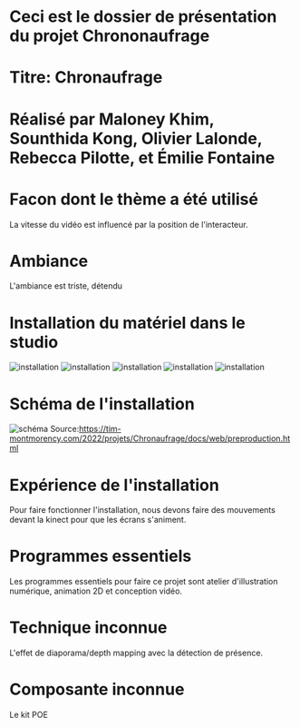 # Ceci est le dossier de présentation du projet Chrononaufrage

# Titre: Chronaufrage

# Réalisé par Maloney Khim, Sounthida Kong, Olivier Lalonde, Rebecca Pilotte, et Émilie Fontaine

# Facon dont le thème a été utilisé
La vitesse du vidéo est influencé par la position de l'interacteur.
# Ambiance
L'ambiance est triste, détendu

# Installation du matériel dans le studio
![installation](medias_chrononaufrage/installation.jpg)
![installation](medias_chrononaufrage/installation_2.jpg)
![installation](medias_chrononaufrage/installation_3.jpg)
![installation](medias_chrononaufrage/installation_4.jpg)
![installation](medias_chrononaufrage/installation_5.jpg)

# Schéma de l'installation
![schéma](medias_chrononaufrage/schéma.png)
Source:https://tim-montmorency.com/2022/projets/Chronaufrage/docs/web/preproduction.html

# Expérience de l'installation
Pour faire fonctionner l'installation, nous devons faire des mouvements devant la kinect pour que les écrans s'animent.

# Programmes essentiels
Les programmes essentiels pour faire ce projet sont atelier d'illustration numérique, animation 2D et conception vidéo.

# Technique inconnue
L'effet de diaporama/depth mapping avec la détection de présence.

# Composante inconnue
Le kit POE
